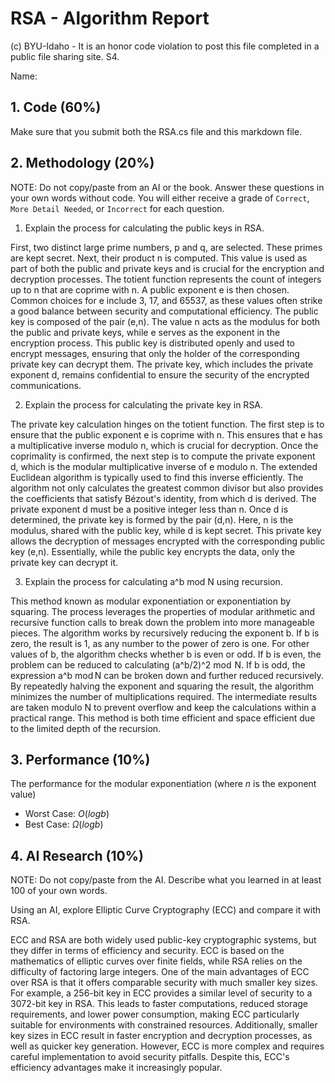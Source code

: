 # RSA - Algorithm Report

(c) BYU-Idaho - It is an honor code violation to post this file completed in a public file sharing site. S4.

Name: 

## 1. Code (60%)

Make sure that you submit both the RSA.cs file and this markdown file.

## 2. Methodology (20%)

NOTE: Do not copy/paste from an AI or the book.  Answer these questions in your own words without code.  You will either receive a grade of `Correct`, `More Detail Needed`, or `Incorrect` for each question.

1. Explain the process for calculating the public keys in RSA.

First, two distinct large prime numbers, p and q, are selected. These primes are kept secret. Next, their product n is computed. This value is used as part of both the public and private keys and is crucial for the encryption and decryption processes. The totient function represents the count of integers up to n that are coprime with n. A public exponent e is then chosen. Common choices for e include 3, 17, and 65537, as these values often strike a good balance between security and computational efficiency. The public key is composed of the pair (e,n). The value n acts as the modulus for both the public and private keys, while e serves as the exponent in the encryption process. This public key is distributed openly and used to encrypt messages, ensuring that only the holder of the corresponding private key can decrypt them. The private key, which includes the private exponent d, remains confidential to ensure the security of the encrypted communications.

2. Explain the process for calculating the private key in RSA.

The private key calculation hinges on the totient function. The first step is to ensure that the public exponent e is coprime with n. This ensures that e has a multiplicative inverse modulo n, which is crucial for decryption. Once the coprimality is confirmed, the next step is to compute the private exponent d, which is the modular multiplicative inverse of e modulo n. The extended Euclidean algorithm is typically used to find this inverse efficiently. The algorithm not only calculates the greatest common divisor but also provides the coefficients that satisfy Bézout's identity, from which d is derived. The private exponent d must be a positive integer less than n. Once d is determined, the private key is formed by the pair (d,n). Here, n is the modulus, shared with the public key, while d is kept secret. This private key allows the decryption of messages encrypted with the corresponding public key (e,n). Essentially, while the public key encrypts the data, only the private key can decrypt it.

3. Explain the process for calculating a^b mod N using recursion.

This method known as modular exponentiation or exponentiation by squaring. The process leverages the properties of modular arithmetic and recursive function calls to break down the problem into more manageable pieces. The algorithm works by recursively reducing the exponent b. If b is zero, the result is 1, as any number to the power of zero is one. For other values of b, the algorithm checks whether b is even or odd. If b is even, the problem can be reduced to calculating (a^b/2)^2 mod  N. If b is odd, the expression a^b mod N can be broken down and further reduced recursively. By repeatedly halving the exponent and squaring the result, the algorithm minimizes the number of multiplications required. The intermediate results are taken modulo N to prevent overflow and keep the calculations within a practical range. This method is both time efficient and space efficient due to the limited depth of the recursion.

## 3. Performance (10%)

The performance for the modular exponentiation (where $n$ is the exponent value)

* Worst Case: $O(logb)$
* Best Case: $\Omega(logb)$

## 4. AI Research (10%)

NOTE: Do not copy/paste from the AI.  Describe what you learned in at least 100 of your own words.

Using an AI, explore Elliptic Curve Cryptography (ECC) and compare it with RSA.

ECC and RSA are both widely used public-key cryptographic systems, but they differ in terms of efficiency and security. ECC is based on the mathematics of elliptic curves over finite fields, while RSA relies on the difficulty of factoring large integers. One of the main advantages of ECC over RSA is that it offers comparable security with much smaller key sizes. For example, a 256-bit key in ECC provides a similar level of security to a 3072-bit key in RSA. This leads to faster computations, reduced storage requirements, and lower power consumption, making ECC particularly suitable for environments with constrained resources. Additionally, smaller key sizes in ECC result in faster encryption and decryption processes, as well as quicker key generation. However, ECC is more complex and requires careful implementation to avoid security pitfalls. Despite this, ECC's efficiency advantages make it increasingly popular.